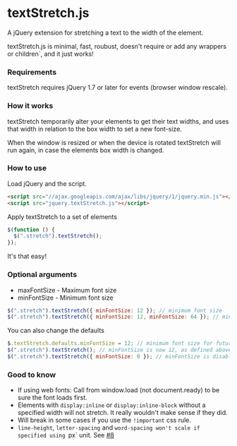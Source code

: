 # textStretch.js

A jQuery extension for stretching a text to the width of the element.

textStretch.js is minimal, fast, roubust, doesn't require or add any wrappers or children`, and it just works!

### Requirements
textStretch requires jQuery 1.7 or later for events (browser window rescale).

### How it works
textStretch temporarily alter your elements to get their text widths, and uses that width in relation to the box width to set a new font-size.

When the window is resized or when the device is rotated textStretch will run again, in case the elements box width is changed.

### How to use
Load jQuery and the script.

```html
<script src="//ajax.googleapis.com/ajax/libs/jquery/1/jquery.min.js"></script>
<script src="jquery.textStretch.js"></script>
```

Apply textStretch to a set of elements

```javascript
$(function () {
  $(".stretch").textStretch();
});
```

It's that easy!

### Optional arguments
* maxFontSize - Maximum font size
* minFontSize - Minimum font size

```javascript
$(".stretch").textStretch({ minFontSize: 12 }); // minimum font size
$(".stretch").textStretch({ minFontSize: 12, minFontSize: 64 }); // min & max font-size
```

You can also change the defaults

```javascript
$.textStretch.defaults.minFontSize = 12; // minimum font size for future calls, unless called with an overspecifying argument
$(".stretch").textStretch(); // minFontSize is now 12, as defined above
$(".stretch").textStretch({ minFontSize: 0 }); // minFontSize is disabled for this call
```

### Good to know
* If using web fonts: Call from window.load (not document.ready) to be sure the font loads first.
* Elements with `display:inline` or `display:inline-block` without a specified width will not stretch. It really wouldn't make sense if they did.
* Will break in some cases if you use the `!important` css rule.
* `line-height`, `letter-spacing` and `word-spacing won't scale if specified using `px` unit. See [#8](https://github.com/friday/textStretch.js/issues/8)